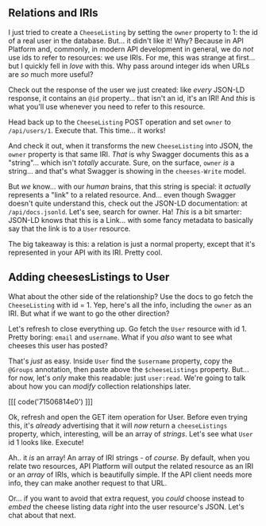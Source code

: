 ## Relations and IRIs

I just tried to create a `CheeseListing` by setting the `owner` property to 1: the
id of a real user in the database. But... it didn't like it! Why? Because in
API Platform and, commonly, in modern API development in general, we do *not* use
ids to refer to resources: we use IRIs. For me, this was strange at first... but
I quickly fell in *love* with this. Why pass around integer ids when URLs are
*so* much more useful?

Check out the response of the user we just created: like *every* JSON-LD response,
it contains an `@id` property... that isn't an id, it's an IRI! And *this* is what
you'll use whenever you need to refer to this resource.

Head back up to the `CheeseListing` POST operation and set `owner` to
`/api/users/1`. Execute that. This time... it works!

And check it out, when it transforms the new `CheeseListing` into JSON, the `owner`
property is that same IRI. *That* is why Swagger documents this as a "string"...
which isn't *totally* accurate. Sure, on the surface, `owner` *is* a string...
and that's what Swagger is showing in the `cheeses-Write` model.

But *we* know... with our *human* brains, that this string is special: it *actually*
represents a "link" to a related resource. And... even though Swagger doesn't
quite understand this, check out the JSON-LD documentation: at `/api/docs.jsonld`.
Let's see, search for owner. Ha! *This* is a bit smarter: JSON-LD knows that this
is a Link... with some fancy metadata to basically say that the link is to a
`User` resource.

The big takeaway is this: a relation is just a normal property, except that it's
represented in your API with its IRI. Pretty cool.

## Adding cheesesListings to User

What about the other side of the relationship? Use the docs to go fetch the
`CheeseListing` with id = 1. Yep, here's all the info, including the `owner` as
an IRI. But what if we want to go the other direction?

Let's refresh to close everything up. Go fetch the `User` resource with id 1.
Pretty boring: `email` and `username`. What if you *also* want to see what
cheeses this user has posted?

That's *just* as easy. Inside `User` find the `$username` property, copy the
`@Groups` annotation, then paste above the `$cheeseListings` property. But...
for now, let's *only* make this readable: just `user:read`. We're going to talk
about how you can *modify* collection relationships later.

[[[ code('71506814e0') ]]]

Ok, refresh and open the GET item operation for User. Before even trying this, it's
*already* advertising that it will *now* return a `cheeseListings` property, which,
interesting, will be an array of *strings*. Let's see what `User` id 1 looks like.
Execute!

Ah.. it *is* an array! An array of IRI strings - of *course*. By default, when
you relate two resources, API Platform will output the related resource as an IRI
or an *array* of IRIs, which is beautifully simple. If the API client needs more
info, they can make another request to that URL.

Or... if you want to avoid that extra request, you *could* choose instead to
*embed* the cheese listing data *right* into the user resource's JSON. Let's chat
about that next.
